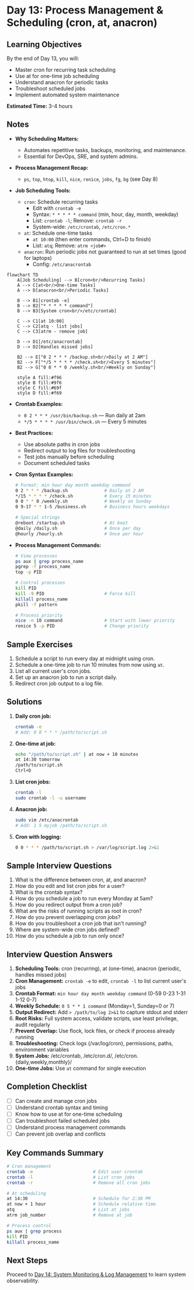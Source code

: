 # Day 13: Process Management & Scheduling (cron, at, anacron)

## Learning Objectives
By the end of Day 13, you will:
- Master cron for recurring task scheduling
- Use at for one-time job scheduling
- Understand anacron for periodic tasks
- Troubleshoot scheduled jobs
- Implement automated system maintenance

**Estimated Time:** 3-4 hours

## Notes
- **Why Scheduling Matters:**
  - Automates repetitive tasks, backups, monitoring, and maintenance.
  - Essential for DevOps, SRE, and system admins.

- **Process Management Recap:**
  - `ps`, `top`, `htop`, `kill`, `nice`, `renice`, `jobs`, `fg`, `bg` (see Day 8)

- **Job Scheduling Tools:**
  - `cron`: Schedule recurring tasks
    - Edit with `crontab -e`
    - Syntax: `* * * * * command` (min, hour, day, month, weekday)
    - List: `crontab -l`; Remove: `crontab -r`
    - System-wide: `/etc/crontab`, `/etc/cron.*`
  - `at`: Schedule one-time tasks
    - `at 10:00` (then enter commands, Ctrl+D to finish)
    - List: `atq`; Remove: `atrm <job#>`
  - `anacron`: Run periodic jobs not guaranteed to run at set times (good for laptops)
    - Config: `/etc/anacrontab`

```mermaid
flowchart TD
    A[Job Scheduling] --> B[cron<br/>Recurring Tasks]
    A --> C[at<br/>One-time Tasks]
    A --> D[anacron<br/>Periodic Tasks]
    
    B --> B1[crontab -e]
    B --> B2["* * * * * command"]
    B --> B3[System cron<br/>/etc/crontab]
    
    C --> C1[at 10:00]
    C --> C2[atq - list jobs]
    C --> C3[atrm - remove job]
    
    D --> D1[/etc/anacrontab]
    D --> D2[Handles missed jobs]
    
    B2 --> E["0 2 * * * /backup.sh<br/>Daily at 2 AM"]
    B2 --> F["*/5 * * * * /check.sh<br/>Every 5 minutes"]
    B2 --> G["0 0 * * 0 /weekly.sh<br/>Weekly on Sunday"]
    
    style A fill:#f96
    style B fill:#9f6
    style C fill:#69f
    style D fill:#f69
```

- **Crontab Examples:**
  - `0 2 * * * /usr/bin/backup.sh` — Run daily at 2am
  - `*/5 * * * * /usr/bin/check.sh` — Every 5 minutes

- **Best Practices:**
  - Use absolute paths in cron jobs
  - Redirect output to log files for troubleshooting
  - Test jobs manually before scheduling
  - Document scheduled tasks



- **Cron Syntax Examples:**
  ```bash
  # Format: min hour day month weekday command
  0 2 * * * /backup.sh              # Daily at 2 AM
  */15 * * * * /check.sh            # Every 15 minutes
  0 0 * * 0 /weekly.sh              # Weekly on Sunday
  0 9-17 * * 1-5 /business.sh       # Business hours weekdays
  
  # Special strings
  @reboot /startup.sh               # At boot
  @daily /daily.sh                  # Once per day
  @hourly /hourly.sh                # Once per hour
  ```

- **Process Management Commands:**
  ```bash
  # View processes
  ps aux | grep process_name
  pgrep -f process_name
  top -p PID
  
  # Control processes
  kill PID
  kill -9 PID                       # Force kill
  killall process_name
  pkill -f pattern
  
  # Process priority
  nice -n 10 command                # Start with lower priority
  renice 5 -p PID                   # Change priority
  ```

## Sample Exercises
1. Schedule a script to run every day at midnight using cron.
2. Schedule a one-time job to run 10 minutes from now using `at`.
3. List all current user's cron jobs.
4. Set up an anacron job to run a script daily.
5. Redirect cron job output to a log file.

## Solutions
1. **Daily cron job:**
   ```bash
   crontab -e
   # Add: 0 0 * * * /path/to/script.sh
   ```

2. **One-time at job:**
   ```bash
   echo "/path/to/script.sh" | at now + 10 minutes
   at 14:30 tomorrow
   /path/to/script.sh
   Ctrl+D
   ```

3. **List cron jobs:**
   ```bash
   crontab -l
   sudo crontab -l -u username
   ```

4. **Anacron job:**
   ```bash
   sudo vim /etc/anacrontab
   # Add: 1 5 myjob /path/to/script.sh
   ```

5. **Cron with logging:**
   ```bash
   0 0 * * * /path/to/script.sh > /var/log/script.log 2>&1
   ```

## Sample Interview Questions
1. What is the difference between cron, at, and anacron?
2. How do you edit and list cron jobs for a user?
3. What is the crontab syntax?
4. How do you schedule a job to run every Monday at 5am?
5. How do you redirect output from a cron job?
6. What are the risks of running scripts as root in cron?
7. How do you prevent overlapping cron jobs?
8. How do you troubleshoot a cron job that isn't running?
9. Where are system-wide cron jobs defined?
10. How do you schedule a job to run only once?

## Interview Question Answers
1. **Scheduling Tools:** cron (recurring), at (one-time), anacron (periodic, handles missed jobs)
2. **Cron Management:** `crontab -e` to edit, `crontab -l` to list current user's jobs
3. **Crontab Format:** `min hour day month weekday command` (0-59 0-23 1-31 1-12 0-7)
4. **Weekly Schedule:** `0 5 * * 1 command` (Monday=1, Sunday=0 or 7)
5. **Output Redirect:** Add `> /path/to/log 2>&1` to capture stdout and stderr
6. **Root Risks:** Full system access, validate scripts, use least privilege, audit regularly
7. **Prevent Overlap:** Use flock, lock files, or check if process already running
8. **Troubleshooting:** Check logs (/var/log/cron), permissions, paths, environment variables
9. **System Jobs:** /etc/crontab, /etc/cron.d/, /etc/cron.{daily,weekly,monthly}/
10. **One-time Jobs:** Use `at` command for single execution

## Completion Checklist
- [ ] Can create and manage cron jobs
- [ ] Understand crontab syntax and timing
- [ ] Know how to use at for one-time scheduling
- [ ] Can troubleshoot failed scheduled jobs
- [ ] Understand process management commands
- [ ] Can prevent job overlap and conflicts

## Key Commands Summary
```bash
# Cron management
crontab -e                       # Edit user crontab
crontab -l                       # List cron jobs
crontab -r                       # Remove all cron jobs

# At scheduling
at 14:30                         # Schedule for 2:30 PM
at now + 1 hour                  # Schedule relative time
atq                              # List at jobs
atrm job_number                  # Remove at job

# Process control
ps aux | grep process
kill PID
killall process_name
```

## Next Steps
Proceed to [Day 14: System Monitoring & Log Management](../Day_14/notes_and_exercises.md) to learn system observability.
